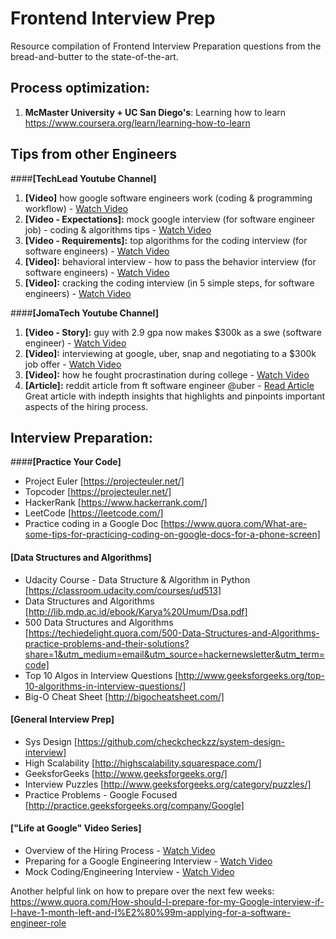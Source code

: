 # Frontend Interview Prep

Resource compilation of Frontend Interview Preparation questions from the bread-and-butter to the state-of-the-art.

## Process optimization:

1. **McMaster University + UC San Diego's**:
   Learning how to learn
   https://www.coursera.org/learn/learning-how-to-learn

## Tips from other Engineers

####**[TechLead Youtube Channel]**

1. **[Video]** how google software engineers work (coding & programming workflow) - [Watch Video](https://www.youtube.com/watch?v=LnXk9XZjXbg)
2. **[Video - Expectations]:** mock google interview (for software engineer job) - coding & algorithms tips - [Watch Video](https://www.youtube.com/watch?v=IWvbPIYQPFM)
3. **[Video - Requirements]:** top algorithms for the coding interview (for software engineers) - [Watch Video](https://www.youtube.com/watch?v=PnnsDf3zEMw)
4. **[Video]:** behavioral interview - how to pass the behavior interview (for software engineers) - [Watch Video](https://www.youtube.com/watch?v=EVavVNhG5l8)
5. **[Video]:** cracking the coding interview (in 5 simple steps, for software engineers) - [Watch Video](https://www.youtube.com/watch?v=JeT2tXqp4m0)

####**[JomaTech Youtube Channel]**

1. **[Video - Story]:** guy with 2.9 gpa now makes \$300k as a swe (software engineer) - [Watch Video](https://www.youtube.com/watch?v=YGflHj1SjA4)
2. **[Video]:** interviewing at google, uber, snap and negotiating to a \$300k job offer - [Watch Video](https://www.youtube.com/watch?v=0CxSvqyEjNE)
3. **[Video]:** how he fought procrastination during college - [Watch Video](https://www.youtube.com/watch?v=uGX03-xUok8)
4. **[Article]:** reddit article from ft software engineer @uber - [Read Article](https://www.reddit.com/r/cscareerquestions/comments/b3w1gg/2_year_update_my_journey_tips_29_gpa_at_a_small/)
   Great article with indepth insights that highlights and pinpoints important aspects of the hiring process.

## Interview Preparation:

####**[Practice Your Code]**

- Project Euler [https://projecteuler.net/]
- Topcoder [https://projecteuler.net/]
- HackerRank [https://www.hackerrank.com/]
- LeetCode [https://leetcode.com/]
- Practice coding in a Google Doc [https://www.quora.com/What-are-some-tips-for-practicing-coding-on-google-docs-for-a-phone-screen]

#### **[Data Structures and Algorithms]**

- Udacity Course - Data Structure & Algorithm in Python [https://classroom.udacity.com/courses/ud513]
- Data Structures and Algorithms [http://lib.mdp.ac.id/ebook/Karya%20Umum/Dsa.pdf]
- 500 Data Structures and Algorithms [https://techiedelight.quora.com/500-Data-Structures-and-Algorithms-practice-problems-and-their-solutions?share=1&utm_medium=email&utm_source=hackernewsletter&utm_term=code]
- Top 10 Algos in Interview Questions [http://www.geeksforgeeks.org/top-10-algorithms-in-interview-questions/]
- Big-O Cheat Sheet [http://bigocheatsheet.com/]

#### **[General Interview Prep]**

- Sys Design [https://github.com/checkcheckzz/system-design-interview]
- High Scalability [http://highscalability.squarespace.com/]
- GeeksforGeeks [http://www.geeksforgeeks.org/]
- Interview Puzzles [http://www.geeksforgeeks.org/category/puzzles/]
- Practice Problems - Google Focused [http://practice.geeksforgeeks.org/company/Google]

#### **["Life at Google" Video Series]**

- Overview of the Hiring Process - [Watch Video](https://www.youtube.com/watch?v=k-baHBzWe4k)
- Preparing for a Google Engineering Interview - [Watch Video](https://www.youtube.com/watch?v=ko-KkSmp-Lk)
- Mock Coding/Engineering Interview - [Watch Video](https://www.youtube.com/watch?v=XKu_SEDAykw&t=652s)

Another helpful link on how to prepare over the next few weeks:
https://www.quora.com/How-should-I-prepare-for-my-Google-interview-if-I-have-1-month-left-and-I%E2%80%99m-applying-for-a-software-engineer-role
